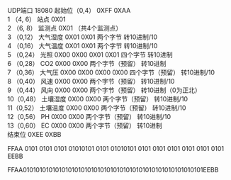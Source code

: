 UDP端口 18080
起始位（0,4）	0XFF 0XAA          
1 （4, 6）        站点       0X01        
2 （6, 8）        监测点 	    0X01       		   （共4个监测点）<br>
3 （0,12）        大气湿度	0X01 0X01   		两个字节         转10进制/10              <br>
4 （0,16）        大气温度	0X01 0X01			两个字节	    	转10进制/10              <br>
5 （0,24）        光照		0X00 0X00 0X01 0X01 四个字节	    	转10进制	                <br>
6 （0,28）        CO2		0X00 0X00			两个字节（预留）	转10进制                 <br>
7 （0,36）        大气压	    0X00 0X00 0X00 0X00 四个字节（预留）	转10进制/10              <br>
8 （0,40）        风速		0X00 0X00			两个字节（预留）	转10进制/10              <br>
9 （0,44）        风向		0X00 0X00        	两个字节（预留）	转10进制（0为正北）        <br>
10（0,48）        土壤湿度	0X00 0X00			两个字节（预留） 	转10进制/10              <br>
11（0,52）        土壤温度	0X00 0X00			两个字节（预留） 	转10进制/10              <br>
12（0,56）        PH		    0X00 0X00			两个字节（预留）	转10进制/10              <br>
13（0,60）        EC		    0X00 0X00			两个字节（预留）	转10进制                 <br>
结束位	0XEE 0XBB                                                                       <br>


FFAA 0101 0101 0101 01010101 0101 01010101 0101 0101 0101 0101 0101 0101 EEBB

FFAA01010101010101010101010101010101010101010101010101010101EEBB
